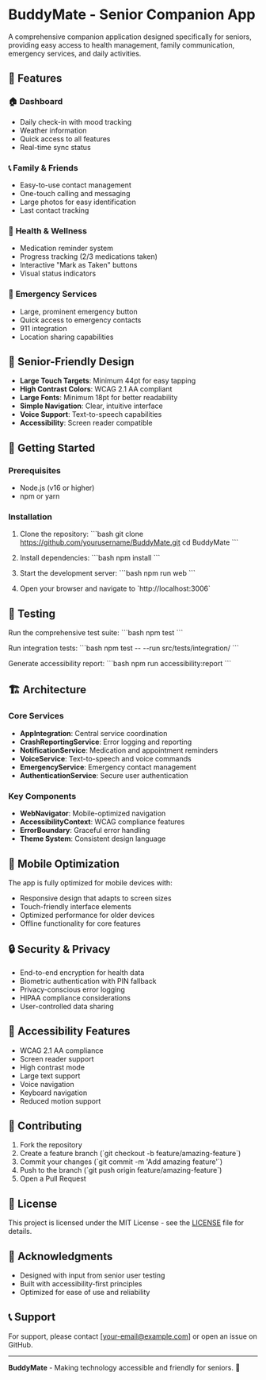 # BuddyMate - Senior Companion App

A comprehensive companion application designed specifically for seniors, providing easy access to health management, family communication, emergency services, and daily activities.

## 🌟 Features

### 🏠 **Dashboard**
- Daily check-in with mood tracking
- Weather information
- Quick access to all features
- Real-time sync status

### 📞 **Family & Friends**
- Easy-to-use contact management
- One-touch calling and messaging
- Large photos for easy identification
- Last contact tracking

### 💊 **Health & Wellness**
- Medication reminder system
- Progress tracking (2/3 medications taken)
- Interactive "Mark as Taken" buttons
- Visual status indicators

### 🚨 **Emergency Services**
- Large, prominent emergency button
- Quick access to emergency contacts
- 911 integration
- Location sharing capabilities

## 🎯 **Senior-Friendly Design**

- **Large Touch Targets**: Minimum 44pt for easy tapping
- **High Contrast Colors**: WCAG 2.1 AA compliant
- **Large Fonts**: Minimum 18pt for better readability
- **Simple Navigation**: Clear, intuitive interface
- **Voice Support**: Text-to-speech capabilities
- **Accessibility**: Screen reader compatible

## 🚀 **Getting Started**

### Prerequisites
- Node.js (v16 or higher)
- npm or yarn

### Installation

1. Clone the repository:
\`\`\`bash
git clone https://github.com/yourusername/BuddyMate.git
cd BuddyMate
\`\`\`

2. Install dependencies:
\`\`\`bash
npm install
\`\`\`

3. Start the development server:
\`\`\`bash
npm run web
\`\`\`

4. Open your browser and navigate to \`http://localhost:3006\`

## 🧪 **Testing**

Run the comprehensive test suite:
\`\`\`bash
npm test
\`\`\`

Run integration tests:
\`\`\`bash
npm test -- --run src/tests/integration/
\`\`\`

Generate accessibility report:
\`\`\`bash
npm run accessibility:report
\`\`\`

## 🏗️ **Architecture**

### Core Services
- **AppIntegration**: Central service coordination
- **CrashReportingService**: Error logging and reporting
- **NotificationService**: Medication and appointment reminders
- **VoiceService**: Text-to-speech and voice commands
- **EmergencyService**: Emergency contact management
- **AuthenticationService**: Secure user authentication

### Key Components
- **WebNavigator**: Mobile-optimized navigation
- **AccessibilityContext**: WCAG compliance features
- **ErrorBoundary**: Graceful error handling
- **Theme System**: Consistent design language

## 📱 **Mobile Optimization**

The app is fully optimized for mobile devices with:
- Responsive design that adapts to screen sizes
- Touch-friendly interface elements
- Optimized performance for older devices
- Offline functionality for core features

## 🔒 **Security & Privacy**

- End-to-end encryption for health data
- Biometric authentication with PIN fallback
- Privacy-conscious error logging
- HIPAA compliance considerations
- User-controlled data sharing

## 🎨 **Accessibility Features**

- WCAG 2.1 AA compliance
- Screen reader support
- High contrast mode
- Large text support
- Voice navigation
- Keyboard navigation
- Reduced motion support

## 🤝 **Contributing**

1. Fork the repository
2. Create a feature branch (\`git checkout -b feature/amazing-feature\`)
3. Commit your changes (\`git commit -m 'Add amazing feature'\`)
4. Push to the branch (\`git push origin feature/amazing-feature\`)
5. Open a Pull Request

## 📄 **License**

This project is licensed under the MIT License - see the [LICENSE](LICENSE) file for details.

## 🙏 **Acknowledgments**

- Designed with input from senior user testing
- Built with accessibility-first principles
- Optimized for ease of use and reliability

## 📞 **Support**

For support, please contact [your-email@example.com] or open an issue on GitHub.

---

**BuddyMate** - Making technology accessible and friendly for seniors. 💙